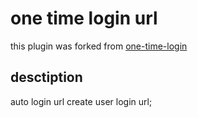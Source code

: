 # one time login url
this plugin was forked from [one-time-login](https://github.com/danielbachhuber/one-time-login)

## desctiption
auto login url create user login url;
